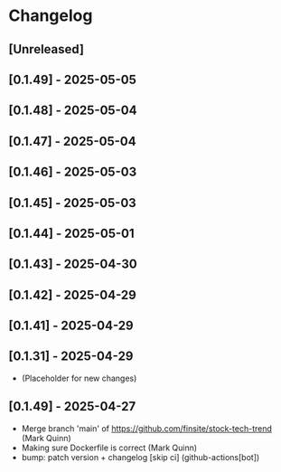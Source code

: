 # Changelog

## [Unreleased]

## [0.1.49] - 2025-05-05

## [0.1.48] - 2025-05-04

## [0.1.47] - 2025-05-04

## [0.1.46] - 2025-05-03

## [0.1.45] - 2025-05-03

## [0.1.44] - 2025-05-01

## [0.1.43] - 2025-04-30

## [0.1.42] - 2025-04-29

## [0.1.41] - 2025-04-29

## [0.1.31] - 2025-04-29

- (Placeholder for new changes)

## [0.1.49] - 2025-04-27

- Merge branch 'main' of https://github.com/finsite/stock-tech-trend (Mark Quinn)
- Making sure Dockerfile is correct (Mark Quinn)
- bump: patch version + changelog [skip ci] (github-actions[bot])
